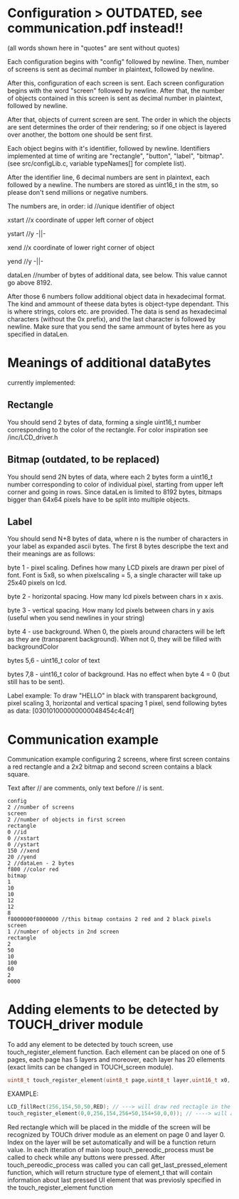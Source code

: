 
# Configuration > OUTDATED, see communication.pdf instead!!

(all words shown here in "quotes" are sent without quotes)

Each configuration begins with "config" followed by newline. Then, number of screens is sent as decimal number in plaintext, followed by newline.

After this, configuration of each screen is sent. Each screen configuration begins with the word "screen" followed by newline. After that, the number of objects contained in this screen is sent as decimal number in plaintext, followed by newline.

After that, objects of current screen are sent. The order in which the objects are sent determines the order of their rendering; so if one object is layered over another, the bottom one should be sent first.

Each object begins with it's identifier, followed by newline. Identifiers implemented at time of writing are "rectangle", "button", "label", "bitmap". (see src/configLib.c, variable typeNames[] for complete list).

After the identifier line, 6 decimal numbers are sent in plaintext, each followed by a newline. The numbers are stored as uint16_t in the stm, so please don't send millions or negative numbers.

The numbers are, in order:
id //unique identifier of object

xstart //x coordinate of upper left corner of object

ystart //y -||-

xend   //x coordinate of lower right corner of object

yend   //y -||-

dataLen //number of bytes of additional data, see below. This value cannot go above 8192.

After those 6 numbers follow additional object data in hexadecimal format. The kind and ammount of theese data bytes is object-type dependant. This is where strings, colors etc. are provided. The data is send as hexadecimal characters (without the 0x prefix), and the last character is followed by newline. Make sure that you send the same ammount of bytes here as you specified in dataLen.

# Meanings of additional dataBytes

currently implemented:

## Rectangle
You should send 2 bytes of data, forming a single uint16_t number corresponding to the color of the rectangle. For color inspiration see /inc/LCD_driver.h

## Bitmap (outdated, to be replaced)
You should send 2N bytes of data, where each 2 bytes form a uint16_t number corresponding to color of individual pixel, starting from upper left corner and going in rows.
Since dataLen is limited to 8192 bytes, bitmaps bigger than 64x64 pixels have to be split into multiple objects.

## Label
You should send N+8 bytes of data, where n is the number of characters in your label as expanded ascii bytes. The first 8 bytes descripbe the text and their meanings are as follows:

byte 1 - pixel scaling. Defines how many LCD pixels are drawn per pixel of font. Font is 5x8, so when pixelscaling = 5, a single character will take up 25x40 pixels on lcd.

byte 2 - horizontal spacing. How many lcd pixels between chars in x axis.

byte 3 - vertical spacing. How many lcd pixels between chars in y axis (useful when you send newlines in your string)

byte 4 - use background. When 0, the pixels around characters will be left as they are (transparent background). When not 0, they will be filled with backgroundColor

bytes 5,6 - uint16_t color of text

bytes 7,8 - uint16_t color of background. Has no effect when byte 4 = 0 (but still has to be sent).

Label example: To draw "HELLO" in black with transparent background, pixel scaling 3, horizontal and vertical spacing 1 pixel, send following bytes as data: [030101000000000048454c4c4f]


# Communication example

Communication example configuring 2 screens, where first screen contains a red rectangle and a 2x2 bitmap and second screen contains a black square.

Text after // are comments, only text before // is sent.

```
config
2 //number of screens
screen
2 //number of objects in first screen
rectangle
0 //id
0 //xstart
0 //ystart
150 //xend
20 //yend
2 //dataLen - 2 bytes
f800 //color red
bitmap
1
10
10
12
12
8
f8000000f8000000 //this bitmap contains 2 red and 2 black pixels
screen
1 //number of objects in 2nd screen
rectangle
2
50
10
100
60
2
0000

```

# Adding elements to be detected by TOUCH_driver module

To add any element to be detected by touch screen, use touch_register_element function. Each ellement can be placed on one of 5 pages, each page has 5 layers and moreover, each layer has 20 ellements (exact limits can be changed in TOUCH_screen module). 
```C
uint8_t touch_register_element(uint8_t page,uint8_t layer,uint16_t x0, uint16_t y0, uint16_t x1, uint16_t y1,uint16_t element_type, uint32_t element_pointer);
```
EXAMPLE:
```C	
LCD_fillRect(256,154,50,50,RED); // ---> will draw red rectagle in the middle of the sreen
touch_register_element(0,0,256,154,256+50,154+50,0,0)); // ----> will add coodinates of the red rectangle to be recognized as a ellement 
```
Red rectangle which will be placed in the middle of the screen will be recognized by TOUCh driver module as an element on page 0 and layer 0. Index on the layer will be set automatically and will be a function return value. In each itteration of main loop touch_pereodic_process must be called to check while any buttons were pressed. After touch_pereodic_process was called you can call get_last_pressed_element function, which will return structure type of element_t that will contain information about last pressed UI element that was previosly specified in the touch_register_element function


